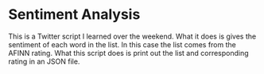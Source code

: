 Sentiment Analysis
=========

This is a Twitter script I learned over the weekend. What it does is gives the sentiment of each word in the list. In this case the list comes from the AFINN rating. What this script does is print out the list and corresponding rating in an JSON file.
